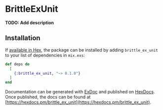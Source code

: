 # BrittleExUnit

**TODO: Add description**

## Installation

If [available in Hex](https://hex.pm/docs/publish), the package can be installed
by adding `brittle_ex_unit` to your list of dependencies in `mix.exs`:

```elixir
def deps do
  [
    {:brittle_ex_unit, "~> 0.1.0"}
  ]
end
```

Documentation can be generated with [ExDoc](https://github.com/elixir-lang/ex_doc)
and published on [HexDocs](https://hexdocs.pm). Once published, the docs can
be found at [https://hexdocs.pm/brittle_ex_unit](https://hexdocs.pm/brittle_ex_unit).

